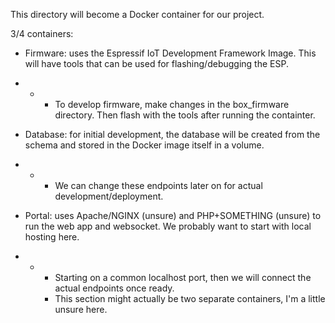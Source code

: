 This directory will become a Docker container for our project.

3/4 containers:

- Firmware: uses the Espressif IoT Development Framework Image. This will have tools that can be used for flashing/debugging the ESP.
- - - To develop firmware, make changes in the box_firmware directory. Then flash with the tools after running the containter.
   
- Database: for initial development, the database will be created from the schema and stored in the Docker image itself in a volume.
- - - We can change these endpoints later on for actual development/deployment.
   
- Portal: uses Apache/NGINX (unsure) and PHP+SOMETHING (unsure) to run the web app and websocket. We probably want to start with local hosting here.
- - - Starting on a common localhost port, then we will connect the actual endpoints once ready.
    - This section might actually be two separate containers, I'm a little unsure here.
